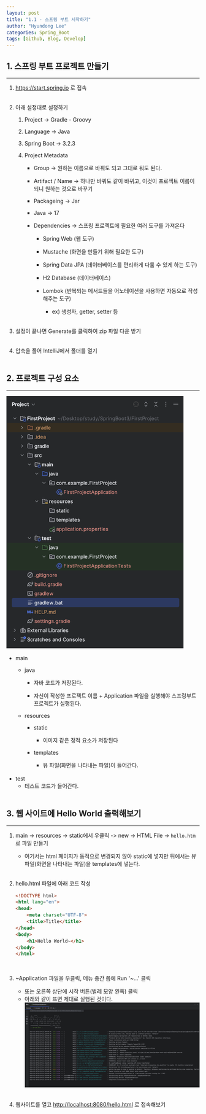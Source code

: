 ```yaml
---
layout: post
title: "1.1 - 스프링 부트 시작하기"
author: "Hyundong Lee"
categories: Spring_Boot
tags: [Github, Blog, Develop]
---
```


## 1. 스프링 부트 프로젝트 만들기
<hr/>

1. <https://start.spring.io> 로 접속
<br/><br/>

2. 아래 설정대로 설정하기
	1. Project -> Gradle - Groovy
    
	2. Language -> Java
    
    3. Spring Boot -> 3.2.3
    
    4. Project Metadata
		* Group -> 원하는 이름으로 바꿔도 되고 그대로 둬도 된다.

		* Artifact / Name -> 하나만 바꿔도 같이 바뀌고, 이것이 프로젝트 이름이 되니 원하는 것으로 바꾸기

		* Packageing -> Jar
		
        * Java -> 17

        * Dependencies -> 스프링 프로젝트에 필요한 여러 도구를 가져온다
			* Spring Web (웹 도구)

			* Mustache (화면을 만들기 위해 필요한 도구)
			
			* Spring Data JPA (데이터베이스를 편리하게 다룰 수 있게 하는 도구)
			
			* H2 Database (데이터베이스)
			
			* Lombok (반복되는 메서드들을 어노테이션을 사용하면 자동으로 작성해주는 도구)
				* ex) 생성자, getter, setter 등
<br/><br/>

3. 설정이 끝나면 Generate를 클릭하여 zip 파일 다운 받기
<br/><br/>

4. 압축을 풀어 IntelliJ에서 폴더를 열기
<br/><br/>

## 2. 프로젝트 구성 요소
<hr/>

![Image Alt element](/assets/img/for_post/spring_project_element.JPG)
* main
	* java
		* 자바 코드가 저장된다.
		 
		* 자신이 작성한 프로젝트 이름 + Application 파일을 실행해야 스프링부트 프로젝트가 실행된다.
	
	* resources
		* static
			* 이미지 같은 정적 요소가 저장된다
		 
		* templates
			* 뷰 파일(화면을 나타내는 파일)이 들어간다.
 <br/><br/>
* test
	* 테스트 코드가 들어간다.
<br/><br/>

## 3. 웹 사이트에 Hello World 출력해보기
<hr/>

1. main -> resources -> static에서 우클릭 -> new -> HTML File -> `hello.htm`로 파일 만들기
	* 여기서는 html 페이지가 동적으로 변경되지 않아 static에 넣지만 뒤에서는 뷰 파일(화면을 나타내는 파일)을 templates에 넣는다.
    <br/><br/>

2. hello.html 파일에 아래 코드 작성
    ```html
    <!DOCTYPE html>  
    <html lang="en">  
    <head>  
        <meta charset="UTF-8">  
        <title>Title</title>  
    </head>  
    <body>  
        <h1>Hello World~</h1>  
    </body>  
    </html>
    ```
<br/>

3. ~Application 파일을 우클릭, 메뉴 중간 쯤에 Run '~...' 클릭
	* 또는 오른쪽 상단에 시작 버튼(벌레 모양 왼쪽) 클릭
    * 아래와 같이 뜨면 제대로 실행된 것이다.
    ![Image Alt console](/assets/img/for_post/spring_run_console.JPG)
<br/><br/>

4. 웹사이트를 열고 <http://localhost:8080/hello.html> 로 접속해보기